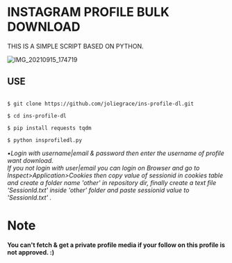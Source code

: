 # INSTAGRAM PROFILE BULK DOWNLOAD

THIS IS A SIMPLE SCRIPT BASED ON PYTHON.

![IMG_20210915_174719](https://user-images.githubusercontent.com/41444935/133483272-efa2bf55-85a1-4b82-a310-850695314614.jpg)


## USE

```

$ git clone https://github.com/joliegrace/ins-profile-dl.git

$ cd ins-profile-dl

$ pip install requests tqdm

$ python insprofiledl.py

```
•<i>Login with username|email & password then enter the username of profile want download.<br/>
If you not login with user|email you can login on Browser and go to Inspect>Application>Cookies then copy value
of sessionid in cookies table and create a folder name 'other' in repository dir, finally create a text file 'SessionId.txt' inside 'other' folder and paste sessionid value to 'SessionId.txt' .</i>

# Note

 <b> You can't fetch & get a private profile media if your follow on this profile is not approved. :)</b>
